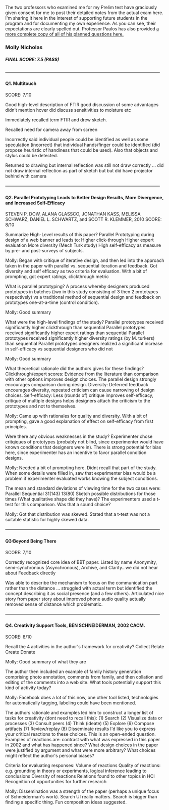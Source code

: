 The two professors who examined me for my Prelim test have graciously given consent for me to post their detailed notes from the actual exam here. I'm sharing it here in the interest of supporting future students in the program and for documenting my own experience. As you can see, their expectations are clearly spelled out. Professor Paulos has also provided [a more complete copy of all of his planned questions here.](http://www.paulos.net/teaching/prelims/Eric_Paulos_Prelim_Fall_2017_Questions.pdf)



### Molly Nicholas	

##### FINAL SCORE: 7.5 (PASS)

———————————————————————————————————

#### Q1. Multitouch
SCORE: 7/10


Good high-level description of FTIR
good discussion of some advantages
didn’t mention hover
did discuss sensitivities to moisture etc

Immediately recalled term FTIR and drew sketch.  

Recalled need for camera away from screen

Incorrectly said individual people could be identified as well as some speculation (incorrect) that individual hands/finger could be identified (did propose heuristic of handiness that could be used).  Also that objects and stylus could be detected.   

Returned to drawing but internal reflection was still not draw correctly … did not draw internal reflection as part of sketch but but did have projector behind with camera


———————————————————————————————————


#### Q2. Parallel Prototyping Leads to Better Design Results, More Divergence, and Increased Self-Efficacy
STEVEN P. DOW, ALANA GLASSCO, JONATHAN KASS, MELISSA SCHWARZ, DANIEL L. SCHWARTZ, and SCOTT R. KLEMMER, 2010
SCORE: 8/10

Summarize High-Level results of this paper?
Parallel Prototyping during design of a web banner ad leads to:
Higher click-through
Higher expert evaluation
More diversity (Mech Turk study)
High self-efficacy as measure by pre- and post-surveys of subjects.

Molly: Began with critique of iterative design, and then led into the approach taken in the paper with parallel
vs. sequential iteration and feedback.
Got diversity and self efficacy as two criteria for evaluation. 
With a bit of prompting, got expert ratings, clickthrough metric

What is parallel prototyping? 
A process whereby designers produced prototypes in batches (two in this study consisting of 3 then 2 prototypes respectively)
vs a traditional method of sequential design and feedback on prototypes one-at-a-time (control condition).

Molly: Good summary

What were the high-level findings of the study?
Parallel prototypes received significantly higher clickthrough than sequential
Parallel prototypes received significantly higher expert ratings than sequential
Parallel prototypes received significantly higher diversity ratings (by M. turkers) than sequential
Parallel prototypes designers realized a significant increase in self-efficacy vs sequential designers who did not

Molly: Good summary

What theoretical rationale did the authors gives for these findings?
Clickthrough/expert scores: Evidence from the literature than comparison with other options improves design choices. The parallel
design strongly encourages comparison during design. 
Diversity: Deferred feedback encourages diversity, repeated criticism can cause narrowing of design choices. 
Self-efficacy: Less (rounds of) critique improves self-efficacy, critique of multiple designs helps designers attach the criticism
to the prototypes and not to themselves.

Molly: Came up with rationales for quality and diversity. With a bit of prompting, gave a good explanation of
effect on self-efficacy from first principles. 


Were there any obvious weaknesses in the study?
Experimenter chose critqiques of prototypes (probably not blind, since
experimenter would have known conditions that designers were in). There
is strong potential for bias here, since experimenter has an incentive
to favor parallel condition designs.

Molly: Needed a bit of prompting here. Didnt recall that part of the
study. When some details were filled in, saw that experimenter bias would be a
problem if experimenter evaluated works knowing the subject conditions. 

The mean and standard deviations of viewing time for the two cases were:
Parallel          Sequential
31(143)            13(80)
Sketch possible distributions for those times (What qualitative shape did they have)? 
The experimenters used a t-test for this comparison. Was that a sound choice?

Molly: Got that distribution was skewed. Stated that a t-test was not a suitable statistic for
highly skewed data. 

———————————————————————————————————


#### Q3:Beyond Being There
SCORE: 7/10

Correctly recognized core idea of BBT paper. Listed by name Anonymity, semi-synchronous (Asynchronous), Archive, and Clarity…we did not hear about Feedback directly

Was able to describe the mechanism to focus on the communication part rather than the distance … struggled with actual term but identified the concept describing it as social presence (and a few others). Articulated nice story from paper story about improved phone audio quality actually removed sense of distance which problematic. 


———————————————————————————————————

#### Q4. Creativity Support Tools, BEN SCHNEIDERMAN, 2002 CACM. 
SCORE: 8/10


Recall the 4 activities in the author's framework for creativity?
Collect
Relate
Create
Donate


Molly: Good summary of what they are


The author then included an example of family history generation
comprising photo annotation, comments from family, and then collation
and editing of the comments into a web site. What tools potentially
support this kind of activity today?

Molly: Facebook does a lot of this now, one other tool listed, technologies for automatically tagging, labeling
could have been mentioned.


The authors rationale and examples led him to construct a longer list of tasks
for creativity (dont need to recall this):
(1) Search
(2) Visualize data or processes
(3) Consult peers
(4) Think (ideate)
(5) Explore
(6) Compose artifacts
(7) Review/replay
(8) Disseminate results
I'd like you to express your critical reactions to these choices. This is an open-ended question. Examples of reactions are:
contrast with what was expressed in this paper in 2002 and what has happened since? What design choices in the paper were
justified by argument and what were more arbitrary? What choices might reflect the author's personal biases?

Criteria for evaluating responses:
Volume of reactions
Quality of reactions: e.g. grounding in theory or experiments, logical inference leading to conclusions
Diversity of reactions
Relations found to other topics in HCI
Recognition of opportunities for further research

Molly: Dissemination was a strength of the paper (perhaps a unique focus of Schneiderman's work).
Search UI really matters. Search is bigger than finding a specific thing.
Fun composition ideas suggested.
